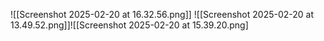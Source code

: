 ---
---


![[Screenshot 2025-02-20 at 16.32.56.png]]
![[Screenshot 2025-02-20 at 13.49.52.png]]![[Screenshot 2025-02-20 at 15.39.20.png]
